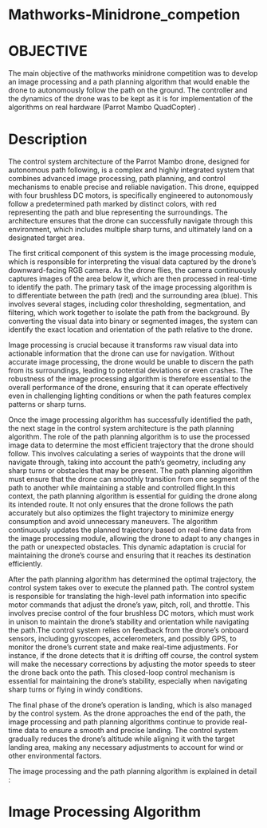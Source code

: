 # Mathworks-Minidrone_competion

# OBJECTIVE 

The main objective of the mathworks minidrone competition was to develop an image processing and a path planning algorithm that would enable the drone to autonomously follow the path on the ground. The controller and the dynamics of the drone was to be kept as it is for implementation of the algorithms on real hardware (Parrot Mambo QuadCopter) . 

# Description 

The control system architecture of the Parrot Mambo drone, designed for autonomous path following, is a complex and highly integrated system that combines advanced image processing, path planning, and control mechanisms to enable precise and reliable navigation. This drone, equipped with four brushless DC motors, is specifically engineered to autonomously follow a predetermined path marked by distinct colors, with red representing the path and blue representing the surroundings. The architecture ensures that the drone can successfully navigate through this environment, which includes multiple sharp turns, and ultimately land on a designated target area.

The first critical component of this system is the image processing module, which is responsible for interpreting the visual data captured by the drone’s downward-facing RGB camera. As the drone flies, the camera continuously captures images of the area below it, which are then processed in real-time to identify the path. The primary task of the image processing algorithm is to differentiate between the path (red) and the surrounding area (blue). This involves several stages, including color thresholding, segmentation, and filtering, which work together to isolate the path from the background. By converting the visual data into binary or segmented images, the system can identify the exact location and orientation of the path relative to the drone.

Image processing is crucial because it transforms raw visual data into actionable information that the drone can use for navigation. Without accurate image processing, the drone would be unable to discern the path from its surroundings, leading to potential deviations or even crashes. The robustness of the image processing algorithm is therefore essential to the overall performance of the drone, ensuring that it can operate effectively even in challenging lighting conditions or when the path features complex patterns or sharp turns.

Once the image processing algorithm has successfully identified the path, the next stage in the control system architecture is the path planning algorithm. The role of the path planning algorithm is to use the processed image data to determine the most efficient trajectory that the drone should follow. This involves calculating a series of waypoints that the drone will navigate through, taking into account the path’s geometry, including any sharp turns or obstacles that may be present. The path planning algorithm must ensure that the drone can smoothly transition from one segment of the path to another while maintaining a stable and controlled flight.In this context, the path planning algorithm is essential for guiding the drone along its intended route. It not only ensures that the drone follows the path accurately but also optimizes the flight trajectory to minimize energy consumption and avoid unnecessary maneuvers. The algorithm continuously updates the planned trajectory based on real-time data from the image processing module, allowing the drone to adapt to any changes in the path or unexpected obstacles. This dynamic adaptation is crucial for maintaining the drone’s course and ensuring that it reaches its destination efficiently.

After the path planning algorithm has determined the optimal trajectory, the control system takes over to execute the planned path. The control system is responsible for translating the high-level path information into specific motor commands that adjust the drone’s yaw, pitch, roll, and throttle. This involves precise control of the four brushless DC motors, which must work in unison to maintain the drone’s stability and orientation while navigating the path.The control system relies on feedback from the drone’s onboard sensors, including gyroscopes, accelerometers, and possibly GPS, to monitor the drone’s current state and make real-time adjustments. For instance, if the drone detects that it is drifting off course, the control system will make the necessary corrections by adjusting the motor speeds to steer the drone back onto the path. This closed-loop control mechanism is essential for maintaining the drone’s stability, especially when navigating sharp turns or flying in windy conditions.

The final phase of the drone’s operation is landing, which is also managed by the control system. As the drone approaches the end of the path, the image processing and path planning algorithms continue to provide real-time data to ensure a smooth and precise landing. The control system gradually reduces the drone’s altitude while aligning it with the target landing area, making any necessary adjustments to account for wind or other environmental factors.


The image processing and the path planning algorithm is explained in detail : 

# Image Processing Algorithm 


